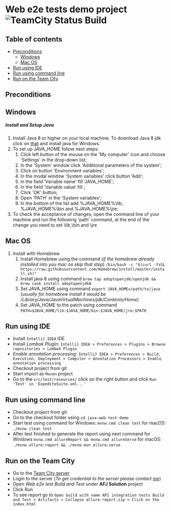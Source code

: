 # Web e2e tests demo project  ![TeamCity Status Build](http://134.249.164.109/app/rest/builds/buildType:AfjSolutionTest_Web_framework/statusIcon.svg)

## Table of contents
  * [Preconditions](#preconditions)
    * [Windows](#windows)
    * [Mac OS](#macos)
  * [Run using IDE](#idea)
  * [Run using command line](#command-line)
  * [Run on the Team City](#team-city)

## Preconditions
## Windows
##### Install and Setup Java
1. Install Java 8 or higher on your local machine. To download Java 8 jdk click on [that](https://java.com/ru/download/) and install java for Windows.
1. To set up JAVA_HOME follow next steps:
    1. Click left button of the mouse on the 'My computer' icon and choose 'Settings' in the drop-down list;
    1. In the 'System' window click 'Additional parameters of the system';
    1. Click on button 'Environment variables';
    1. In the modal window 'System variables' click button 'Add';
    1. In the field 'Variable name' fill 'JAVA_HOME';
    1. In the field 'Variable value' fill <path to jdk>;
    1. Click 'OK' button;
    1. Open 'PATH' in the 'System variables';
    1. In the bottom of the list add %JAVA_HOME%\lib, %JAVA_HOME%\bin and %JAVA_HOME%\jre;
1. To check the acceptance of changes, open the command line of your machine and run the following 'path' command, at the end of the change you need to set <path to jdk>\lib,<path to jdk>\bin and <path to jdk>\jre
## Mac OS
1. Install with Homebrew
    1. Install Homebrew using the command (*if the homebrew already installed into you mac os skip that step*) ``/bin/bash -c "$(curl -fsSL https://raw.githubusercontent.com/Homebrew/install/master/install.sh)"``
    1. Install java 8 using command `brew tap adoptopenjdk/openjdk && brew cask install adoptopenjdk8`
    1. Set JAVA_HOME using command `export JAVA_HOME=/path/to/java` (*usually for homebrew install it would be /Library/Java/JavaVirtualMachines/jdk/Contents/Home*)
    1. Set JAVA_HOME to the patch using command `PATH=$JAVA_HOME/lib:$JAVA_HOME/bin:$JAVA_HOME/jre:$PATH`
    
## Run using IDE
* Install `IntelliJ IDEA` IDE
* Install _Lombok Plugin_: `IntelliJ IDEA > Preferences > Plugins > Browse repositories > Lombok Plugin`
* _Enable annotation processing_: `IntelliJ IDEA > Preferences > Build, Execution, Deployment > Compiler > Annotation Processors > Enable annotation processing`
* Checkout project from git
* Start import as `Maven` project
 * Go to the `src/test/resources/` click on the right button and click ``Run 'Test' in 'ExpediteSuite.xml...'``
 
 ## Run using command line
 * Checkout project from git
 * Go to the checkout folder using ``cd java-web-test-demo``
 * Start test using command for Windows: ``mvnw.cmd clean test`` for macOS: ``./mvnw clean test``
 * After test finished to generate the report using next command for Windows ``mvnw.cmd allureReport && mvnw.cmd allureServe`` 
 for macOS: ``./mvnw allure:report && ./mvnw mvn allure:serve``  
 
 ## Run on the Team City
 * Go to the [Team City server](http://134.249.164.109/)
 * Login to the server (*To get credential to the server please contact [me](https://github.com/TomashGombosh)*)
 * Open *Web e2e test Build and Test* under **AFJ Solution** project
 * Click Run
 * To see report go to `Open build with name API integration tests Build and Test > Artifacts > Collapse allure-report.zip > Click on the index.html`
